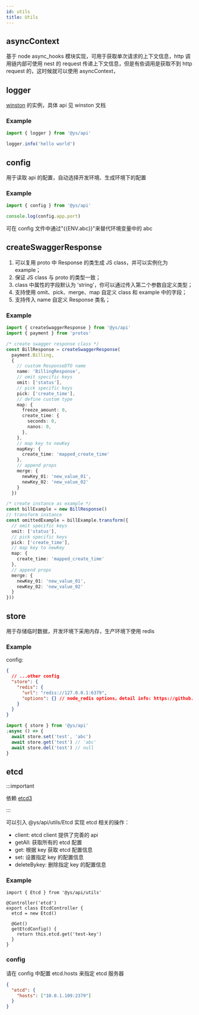 ```yaml
---
id: utils
title: Utils
---
```


## asyncContext

基于 node async_hooks 模块实现，可用于获取单次请求的上下文信息，http 调用链内部可使用 nest 的 request 传递上下文信息，但是有些调用是获取不到 http request 的，这时候就可以使用 asyncContext，

## logger

[winston](https://github.com/winstonjs/winston) 的实例，具体 api 见 winston 文档

### Example

```typescript
import { logger } from '@ys/api'

logger.info('hello world')
```

## config

用于读取 api 的配置，自动选择开发环境、生成环境下的配置

### Example

```typescript
import { config } from '@ys/api'

console.log(config.app.port)
```

可在 config 文件中通过"{{ENV.abc}}"来替代环境变量中的 abc

## createSwaggerResponse

1. 可以复用 proto 中 Response 的类生成 JS class，并可以实例化为 example；
2. 保证 JS class 与 proto 的类型一致；
3. class 中属性的字段默认为 'string'，你可以通过传入第二个参数自定义类型；
4. 支持使用 omit、pick、merge、map 自定义 class 和 example 中的字段；
5. 支持传入 name 自定义 Response 类名；

### Example

```typescript
import { createSwaggerResponse } from '@ys/api'
import { payment } from 'protos'

/* create swagger response class */
const BillResponse = createSwaggerResponse(
  payment.Billing,
  {
    // custom ResponseDTO name
    name: 'BillingResponse',
    // omit specific keys
    omit: ['status'],
    // pick specific keys
    pick: ['create_time'],
    // define custom type
    map: {
      freeze_amount: 0,
      create_time: {
        seconds: 0,
        nanos: 0,
      },
    },
    // map key to newKey
    mapKey: {
      create_time: 'mapped_create_time'
    },
    // append props
    merge: {
      newKey_01: 'new_value_01',
      newKey_02: 'new_value_02'
    }
  })

/* create instance as example */
const billExample = new BillResponse()
// transform instance
const omittedExample = billExample.transform({
  // omit specific keys
  omit: ['status'],
  // pick specific keys
  pick: ['create_time'],
  // map key to newKey
  map: {
    create_time: 'mapped_create_time'
  },
  // append props
  merge: {
    newKey_01: 'new_value_01',
    newKey_02: 'new_value_02'
  }
}))
```

## store

用于存储临时数据，开发环境下采用内存，生产环境下使用 redis

### Example

config:

```json
{
  // ...other config
  "store": {
    "redis": {
      "url": "redis://127.0.0.1:6379",
      "options": {} // node_redis options，detail info: https://github.com/NodeRedis/node_redis#options-object-properties
    }
  }
}
```

```typescript
import { store } from '@ys/api'
;async () => {
  await store.set('test', 'abc')
  await store.get('test') // 'abc'
  await store.del('test') // null
}
```

## etcd

:::important

依赖 [etcd3](https://mixer.github.io/etcd3/classes/index_.etcd3.html)

:::

可以引入 @ys/api/utils/Etcd 实现 etcd 相关的操作：

- client: etcd client 提供了完善的 api
- getAll: 获取所有的 etcd 配置
- get: 根据 key 获取 etcd 配置信息
- set: 设置指定 key 的配置信息
- deleteBykey: 删除指定 key 的配置信息

### Example

```tsx
import { Etcd } from '@ys/api/utils'

@Controller('etcd')
export class EtcdController {
  etcd = new Etcd()

  @Get()
  getEtcdConfig() {
    return this.etcd.get('test-key')
  }
}
```

### config

请在 config 中配置 etcd.hosts 来指定 etcd 服务器

```json
{
  "etcd": {
    "hosts": ["10.0.1.109:2379"]
  }
}
```
